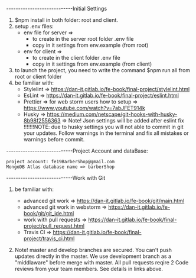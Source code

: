 



----------------------------Initial Settings

1. $npm install in both folder: root and client.
2. setup .env files:
   * env file for server =>
        - to create in the server root folder .env file
        - copy in it settings from env.example (from root)
   * env for client =>
       - to create in the client folder .env file
       - copy in it settings from env.example (from client)
3. to launch the project, you need to write the command $npm run all from root or client folder
4. be familiar with:
    - Stylelint => https://dan-it.gitlab.io/fe-book/final-project/stylelint.html
    - EsLint => https://dan-it.gitlab.io/fe-book/final-project/eslint.html
    - Prettier => for web storm users how to setup => https://www.youtube.com/watch?v=7abJFET914k  
    - Husky => https://medium.com/netscape/git-hooks-with-husky-8b98f2556363 => Note! Json settings will be added after eslint fix
    !!!!!!!NOTE: due to husky settings you will not able to commit in git your updates. Follow warnings in the terminal and fix all mistakes or warnings before commit.

----------------------------Project Account and dataBase:

    project account: fe19BarberShop@gmail.com
    MongoDB Atlas database name => barberShop

----------------------------Work with Git 

1. be familiar with:
   - advanced git work => https://dan-it.gitlab.io/fe-book/git/main.html
   - advanced git work in webstorm => https://dan-it.gitlab.io/fe-book/git/git_ide.html
   - work with pull requests => https://dan-it.gitlab.io/fe-book/final-project/pull_request.html  
   - Travis CI => https://dan-it.gitlab.io/fe-book/final-project/travis_ci.html 
    
2. Note! master and develop branches are secured. You can't push updates directly in the master. 
   We use development branch as a "middlaware" before merge with master.
   All pull requests reqire 2 Code reviews from your team members. See details in links above.  
   
   
       
